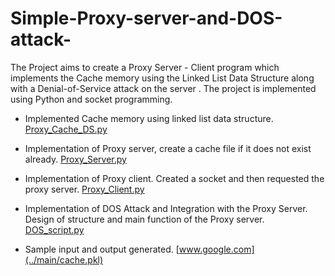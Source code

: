 # Simple-Proxy-server-and-DOS-attack-
The Project aims to create a Proxy Server - Client program which implements the Cache memory using the Linked List Data Structure along with a Denial-of-Service attack on the server . The project is implemented using Python and socket programming.

* Implemented Cache memory using linked list data structure. [Proxy_Cache_DS.py](../main/Proxy_Cache_DS.py)
	
* Implementation of Proxy server, create a cache file if it does not exist already. [Proxy_Server.py](../main/Proxy_Server.py)
	
* Implementation of Proxy client. Created a socket and then requested the proxy server. [Proxy_Client.py](../main/Proxy_Client.py)
	
* Implementation of DOS Attack and Integration with the Proxy Server. Design of structure and main function of the Proxy server. [DOS_script.py](../main/DOS_script.py)

* Sample input and output generated. [www.google.com](../main/cache.pkl)
	


